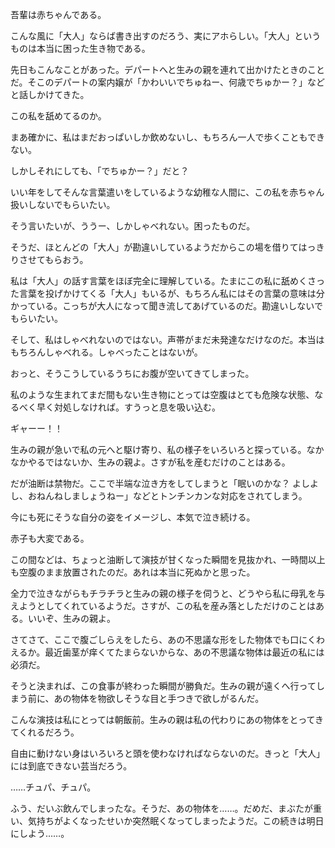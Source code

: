 
<!-- 稚児の苦悩 1 -->

吾輩は赤ちゃんである。
 
こんな風に「大人」ならば書き出すのだろう、実にアホらしい。「大人」というものは本当に困った生き物である。
 
先日もこんなことがあった。デパートへと生みの親を連れて出かけたときのことだ。そこのデパートの案内嬢が「かわいいでちゅねー、何歳でちゅかー？」などと話しかけてきた。
 
この私を舐めてるのか。
 
まあ確かに、私はまだおっぱいしか飲めないし、もちろん一人で歩くこともできない。
 
しかしそれにしても、「でちゅかー？」だと？
 
いい年をしてそんな言葉遣いをしているような幼稚な人間に、この私を赤ちゃん扱いしないでもらいたい。
 
そう言いたいが、ううー、しかしゃべれない。困ったものだ。
 
そうだ、ほとんどの「大人」が勘違いしているようだからこの場を借りてはっきりさせてもらおう。
 
私は「大人」の話す言葉をほぼ完全に理解している。たまにこの私に舐めくさった言葉を投げかけてくる「大人」もいるが、もちろん私にはその言葉の意味は分かっている。こっちが大人になって聞き流してあげているのだ。勘違いしないでもらいたい。
 
そして、私はしゃべれないのではない。声帯がまだ未発達なだけなのだ。本当はもちろんしゃべれる。しゃべったことはないが。
 
おっと、そうこうしているうちにお腹が空いてきてしまった。
 
私のような生まれてまだ間もない生き物にとっては空腹はとても危険な状態、なるべく早く対処しなければ。すうっと息を吸い込む。
 
ギャーー！！
 
生みの親が急いで私の元へと駆け寄り、私の様子をいろいろと探っている。なかなかやるではないか、生みの親よ。さすが私を産むだけのことはある。
 
だが油断は禁物だ。ここで半端な泣き方をしてしまうと「眠いのかな？ よしよし、おねんねしましょうねー」などとトンチンカンな対応をされてしまう。
 
今にも死にそうな自分の姿をイメージし、本気で泣き続ける。
 
赤子も大変である。
 
この間などは、ちょっと油断して演技が甘くなった瞬間を見抜かれ、一時間以上も空腹のまま放置されたのだ。あれは本当に死ぬかと思った。
 
全力で泣きながらもチラチラと生みの親の様子を伺うと、どうやら私に母乳を与えようとしてくれているようだ。さすが、この私を産み落としただけのことはある。いいぞ、生みの親よ。
 
さてさて、ここで腹ごしらえをしたら、あの不思議な形をした物体でも口にくわえるか。最近歯茎が痒くてたまらないからな、あの不思議な物体は最近の私には必須だ。
 
そうと決まれば、この食事が終わった瞬間が勝負だ。生みの親が遠くへ行ってしまう前に、あの物体を物欲しそうな目と手つきで欲しがるんだ。
 
こんな演技は私にとっては朝飯前。生みの親は私の代わりにあの物体をとってきてくれるだろう。
 
自由に動けない身はいろいろと頭を使わなければならないのだ。きっと「大人」には到底できない芸当だろう。
 
……チュパ、チュパ。
 
ふう、だいぶ飲んでしまったな。そうだ、あの物体を……。だめだ、まぶたが重い、気持ちがよくなったせいか突然眠くなってしまったようだ。この続きは明日にしよう……。
